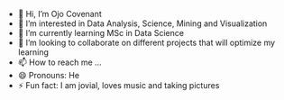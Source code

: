 - 👋 Hi, I’m Ojo Covenant
- 👀 I’m interested in Data Analysis, Science, Mining and Visualization
- 🌱 I’m currently learning MSc in Data Science
- 💞️ I’m looking to collaborate on different projects that will optimize my learning
- 📫 How to reach me ...
- 😄 Pronouns: He 
- ⚡ Fun fact: I am jovial, loves music and taking pictures

<!---
Covpet/Covpet is a ✨ special ✨ repository because its `README.md` (this file) appears on your GitHub profile.
You can click the Preview link to take a look at your changes.
--->
